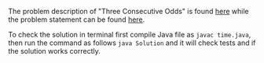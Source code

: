 The problem description of "Three Consecutive Odds" is found [here](https://leetcode.com/problems/three-consecutive-odds/) while the problem statement can be found [here](https://github.com/aurimas13/Solutions-To-Problems/blob/main/LeetCode/Python%20Solutions/Three%20Consecutive%20Odds/three.py).

To check the solution in terminal first compile Java file as `javac time.java`, then run the command as follows `java Solution` and it will check tests and if the solution works correctly.
